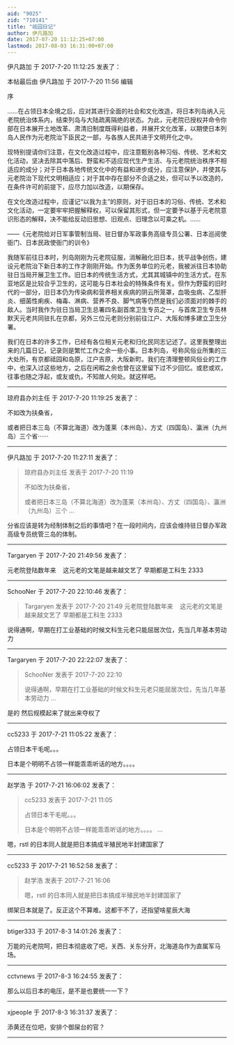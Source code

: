 ```yaml
---
aid: "9025"
zid: "710141"
title: "祗园日记"
author: 伊凡路加
date: 2017-07-20 11:12:25+07:00
lastmod: 2017-08-03 16:31:00+07:00
---
```


伊凡路加 于 2017-7-20 11:12:25 发表了：

本帖最后由 伊凡路加 于 2017-7-20 11:56 编辑

序

……在占领日本全境之后，应对其进行全面的社会和文化改造，将日本列岛纳入元老院统治体系内，结束列岛与大陆疏离隔绝的状态。为此，元老院已授权并命令你部在日本展开土地改革、肃清旧制度既得利益者，并展开文化改革，以期使日本列岛人民作为元老院治下臣民之一部，与各族人民共进于文明开化之中。

现特别提请你们注意，在文化改造过程中，应注意甄别各种习俗、传统、艺术和文化活动，坚决去除其中落后、野蛮和不适应现代生产生活、与元老院统治秩序不相适应的成分；对于日本各地传统文化中的有益和进步成分，应注意保护，并使其与元老院治下现代文明相适应；对于其中存在部分不合适之处，但可以予以改造的，在条件许可的前提下，应尽力加以改造，以期保存。

在文化改造过程中，应谨记“以我为主”的原则，对于旧日本的习俗、传统、艺术和文化活动，一定要牢牢把握解释权，可以保留其形式，但一定要予以基于元老院意识形态的解释，决不能给反动旧思想、旧观点、旧理念以可乘之机。……

——《元老院给对日军事管制当局、驻日督办军政事务高级专员公署、日本巡阅使衙门、日本民政使衙门的训令》

我随军前往日本时，列岛刚刚为元老院征服，消解融化旧日本，抚平战争创伤，建设元老院治下新日本的工作才刚刚开始。作为医务单位的元老，我被派往日本协助驻日当局开展卫生工作。旧日本的传统生活方式，尤其其城镇中的生活方式，在东亚地区是比较合乎卫生的，这可能与日本社会的特殊条件有关。但作为野蛮的旧时代的一部分，旧日本仍为传染病和营养相关疾病的阴云所笼罩，血吸虫病、乙型肝炎、细菌性痢疾、梅毒、淋病、营养不良、脚气病等仍然是我们必须面对的棘手的敌人。当时我作为驻日当局卫生总署四名副首席卫生专员之一，与首席卫生专员林默天元老共同驻扎在京都，另外三位元老则分别前往江户、大阪和博多建立卫生分署。

我们在日本的许多工作，已经有各位相关元老和归化民同志记述了。这里我整理出来的几篇日记，记录则是繁忙工作之余一些小事。日本列岛，号称风俗业所集的三大处所，有京都祗园和岛原，江户吉原，大阪新町。我们在清理整顿风俗业的工作中，也深入过这些地方，之后在闲暇之余也曾在这里留下过不少回忆。或悲或欢，往事也随之浮起，或友或仇，不知故人何处。就这样吧。

---

琼府县办刘主任 于 2017-7-20 11:19:25 发表了：

不如改为扶桑省，

或者把日本三岛（不算北海道）改为蓬莱（本州岛）、方丈（四国岛）、瀛洲（九州岛）三个省······

---

伊凡路加 于 2017-7-20 11:27:11 发表了：

> 琼府县办刘主任 发表于 2017-7-20 11:19
>
> 不如改为扶桑省，
>
> 或者把日本三岛（不算北海道）改为蓬莱（本州岛）、方丈（四国岛）、瀛洲（九州岛）三个 ...

分省应该是转为经制体制之后的事情吧？在一段时间内，应该会维持驻日督办军政高级专员统管三岛的体制。

---

Targaryen 于 2017-7-20 21:49:56 发表了：

元老院登陆数年来    这元老的文笔是越来越文艺了 早期都是工科生 2333

---

SchooNer 于 2017-7-20 22:10:46 发表了：

> Targaryen 发表于 2017-7-20 21:49 元老院登陆数年来    这元老的文笔是越来越文艺了 早期都是工科生 2333

说得通啊，早期在打工业基础的时候文科生元老只能屈居次位，先当几年基本劳动力

---

Targaryen 于 2017-7-20 22:22:07 发表了：

> SchooNer 发表于 2017-7-20 22:10
>
> 说得通啊，早期在打工业基础的时候文科生元老只能屈居次位，先当几年基本劳动力 ...

是的 然后规模起来了就出来夺权了

---

cc5233 于 2017-7-21 11:05:22 发表了：

占领日本干毛呢。。。

日本是个明明不占领一样能乖乖听话的地方。。。。

---

赵学浩 于 2017-7-21 16:06:02 发表了：

> cc5233 发表于 2017-7-21 11:05
>
> 占领日本干毛呢。。。
>
> 日本是个明明不占领一样能乖乖听话的地方。。。。 ...

嗯，rstl 的日本同人就是把日本搞成半殖民地半封建国家了

---

cc5233 于 2017-7-21 16:52:58 发表了：

> 赵学浩 发表于 2017-7-21 16:06
>
> 嗯，rstl 的日本同人就是把日本搞成半殖民地半封建国家了

绑架日本就是了。反正这个不算难。这都干不了，还指望啥星辰大海

---

btiger333 于 2017-8-3 14:01:26 发表了：

万能的元老院呵，把日本彻底收了吧，关西、关东分开，北海道岛作为直属军马场。

---

cctvnews 于 2017-8-3 16:24:55 发表了：

那么以后日本的电压，是不是也要统一一下？

---

xjpeople 于 2017-8-3 16:31:37 发表了：

添黄还在位吧，安排个御屎台的官？

---
